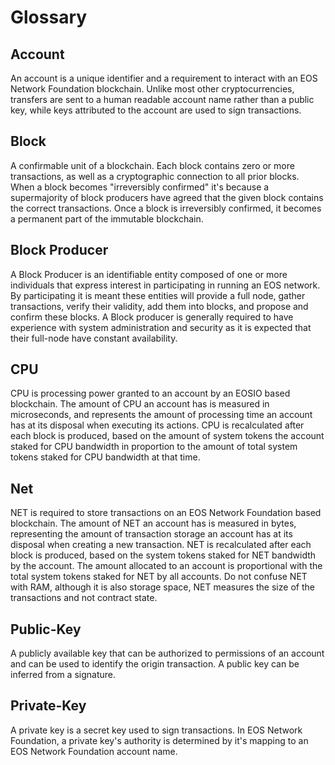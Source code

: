 # Glossary #

## Account ##

An account is a unique identifier and a requirement to interact with an EOS Network Foundation blockchain. Unlike most other cryptocurrencies, transfers are sent to a human readable account name rather than a public key, while keys attributed to the account are used to sign transactions.

## Block ##

A confirmable unit of a blockchain. Each block contains zero or more transactions, as well as a cryptographic connection to all prior blocks. When a block becomes "irreversibly confirmed" it's because a supermajority of block producers have agreed that the given block contains the correct transactions. Once a block is irreversibly confirmed, it becomes a permanent part of the immutable blockchain.

## Block Producer ##

A Block Producer is an identifiable entity composed of one or more individuals that express interest in participating in running an EOS network. By participating it is meant these entities will provide a full node, gather transactions, verify their validity, add them into blocks, and propose and confirm these blocks. A Block producer is generally required to have experience with system administration and security as it is expected that their full-node have constant availability.

## CPU ##

CPU is processing power granted to an account by an EOSIO based blockchain. The amount of CPU an account has is measured in microseconds, and represents the amount of processing time an account has at its disposal when executing its actions. CPU is recalculated after each block is produced, based on the amount of system tokens the account staked for CPU bandwidth in proportion to the amount of total system tokens staked for CPU bandwidth at that time.

## Net ##

NET is required to store transactions on an EOS Network Foundation based blockchain. The amount of NET an account has is measured in bytes, representing the amount of transaction storage an account has at its disposal when creating a new transaction. NET is recalculated after each block is produced, based on the system tokens staked for NET bandwidth by the account. The amount allocated to an account is proportional with the total system tokens staked for NET by all accounts. Do not confuse NET with RAM, although it is also storage space, NET measures the size of the transactions and not contract state.

## Public-Key ##

A publicly available key that can be authorized to permissions of an account and can be used to identify the origin transaction. A public key can be inferred from a signature.

## Private-Key ##

A private key is a secret key used to sign transactions. In EOS Network Foundation, a private key's authority is determined by it's mapping to an EOS Network Foundation account name.

